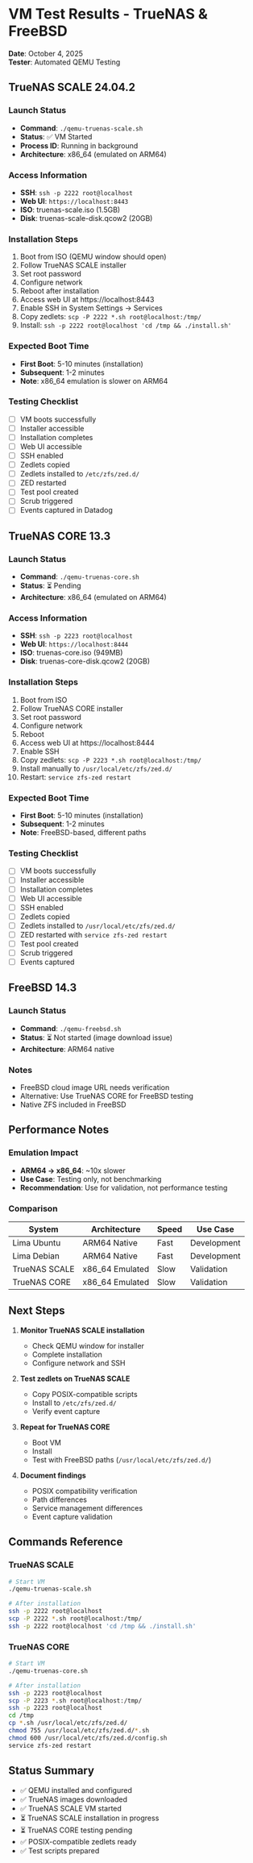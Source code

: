 # VM Test Results - TrueNAS & FreeBSD

**Date**: October 4, 2025  
**Tester**: Automated QEMU Testing

## TrueNAS SCALE 24.04.2

### Launch Status
- **Command**: `./qemu-truenas-scale.sh`
- **Status**: ✅ VM Started
- **Process ID**: Running in background
- **Architecture**: x86_64 (emulated on ARM64)

### Access Information
- **SSH**: `ssh -p 2222 root@localhost`
- **Web UI**: `https://localhost:8443`
- **ISO**: truenas-scale.iso (1.5GB)
- **Disk**: truenas-scale-disk.qcow2 (20GB)

### Installation Steps
1. Boot from ISO (QEMU window should open)
2. Follow TrueNAS SCALE installer
3. Set root password
4. Configure network
5. Reboot after installation
6. Access web UI at https://localhost:8443
7. Enable SSH in System Settings → Services
8. Copy zedlets: `scp -P 2222 *.sh root@localhost:/tmp/`
9. Install: `ssh -p 2222 root@localhost 'cd /tmp && ./install.sh'`

### Expected Boot Time
- **First Boot**: 5-10 minutes (installation)
- **Subsequent**: 1-2 minutes
- **Note**: x86_64 emulation is slower on ARM64

### Testing Checklist
- [ ] VM boots successfully
- [ ] Installer accessible
- [ ] Installation completes
- [ ] Web UI accessible
- [ ] SSH enabled
- [ ] Zedlets copied
- [ ] Zedlets installed to `/etc/zfs/zed.d/`
- [ ] ZED restarted
- [ ] Test pool created
- [ ] Scrub triggered
- [ ] Events captured in Datadog

## TrueNAS CORE 13.3

### Launch Status
- **Command**: `./qemu-truenas-core.sh`
- **Status**: ⏳ Pending
- **Architecture**: x86_64 (emulated on ARM64)

### Access Information
- **SSH**: `ssh -p 2223 root@localhost`
- **Web UI**: `https://localhost:8444`
- **ISO**: truenas-core.iso (949MB)
- **Disk**: truenas-core-disk.qcow2 (20GB)

### Installation Steps
1. Boot from ISO
2. Follow TrueNAS CORE installer
3. Set root password
4. Configure network
5. Reboot
6. Access web UI at https://localhost:8444
7. Enable SSH
8. Copy zedlets: `scp -P 2223 *.sh root@localhost:/tmp/`
9. Install manually to `/usr/local/etc/zfs/zed.d/`
10. Restart: `service zfs-zed restart`

### Expected Boot Time
- **First Boot**: 5-10 minutes (installation)
- **Subsequent**: 1-2 minutes
- **Note**: FreeBSD-based, different paths

### Testing Checklist
- [ ] VM boots successfully
- [ ] Installer accessible
- [ ] Installation completes
- [ ] Web UI accessible
- [ ] SSH enabled
- [ ] Zedlets copied
- [ ] Zedlets installed to `/usr/local/etc/zfs/zed.d/`
- [ ] ZED restarted with `service zfs-zed restart`
- [ ] Test pool created
- [ ] Scrub triggered
- [ ] Events captured

## FreeBSD 14.3

### Launch Status
- **Command**: `./qemu-freebsd.sh`
- **Status**: ⏳ Not started (image download issue)
- **Architecture**: ARM64 native

### Notes
- FreeBSD cloud image URL needs verification
- Alternative: Use TrueNAS CORE for FreeBSD testing
- Native ZFS included in FreeBSD

## Performance Notes

### Emulation Impact
- **ARM64 → x86_64**: ~10x slower
- **Use Case**: Testing only, not benchmarking
- **Recommendation**: Use for validation, not performance testing

### Comparison
| System | Architecture | Speed | Use Case |
|--------|--------------|-------|----------|
| Lima Ubuntu | ARM64 Native | Fast | Development |
| Lima Debian | ARM64 Native | Fast | Development |
| TrueNAS SCALE | x86_64 Emulated | Slow | Validation |
| TrueNAS CORE | x86_64 Emulated | Slow | Validation |

## Next Steps

1. **Monitor TrueNAS SCALE installation**
   - Check QEMU window for installer
   - Complete installation
   - Configure network and SSH

2. **Test zedlets on TrueNAS SCALE**
   - Copy POSIX-compatible scripts
   - Install to `/etc/zfs/zed.d/`
   - Verify event capture

3. **Repeat for TrueNAS CORE**
   - Boot VM
   - Install
   - Test with FreeBSD paths (`/usr/local/etc/zfs/zed.d/`)

4. **Document findings**
   - POSIX compatibility verification
   - Path differences
   - Service management differences
   - Event capture validation

## Commands Reference

### TrueNAS SCALE
```bash
# Start VM
./qemu-truenas-scale.sh

# After installation
ssh -p 2222 root@localhost
scp -P 2222 *.sh root@localhost:/tmp/
ssh -p 2222 root@localhost 'cd /tmp && ./install.sh'
```

### TrueNAS CORE
```bash
# Start VM
./qemu-truenas-core.sh

# After installation
ssh -p 2223 root@localhost
scp -P 2223 *.sh root@localhost:/tmp/
ssh -p 2223 root@localhost
cd /tmp
cp *.sh /usr/local/etc/zfs/zed.d/
chmod 755 /usr/local/etc/zfs/zed.d/*.sh
chmod 600 /usr/local/etc/zfs/zed.d/config.sh
service zfs-zed restart
```

## Status Summary

- ✅ QEMU installed and configured
- ✅ TrueNAS images downloaded
- ✅ TrueNAS SCALE VM started
- ⏳ TrueNAS SCALE installation in progress
- ⏳ TrueNAS CORE testing pending
- ✅ POSIX-compatible zedlets ready
- ✅ Test scripts prepared
